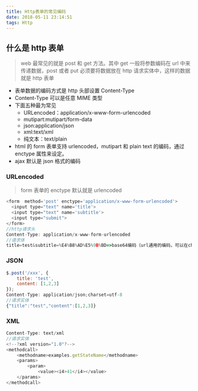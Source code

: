```yaml
---
title: Http表单的常见编码
date: 2018-05-11 23:14:51
tags: Http
---
```


## 什么是 http 表单

> web 最常见的就是 post 和 get 方法。其中 get 一般将参数编码在 url 中来传递数据，post 或者 put 必须要将数据放在 http 请求实体中，这样的数据就是 http 表单

* 表单数据的编码方式是 http 头部设置 Content-Type
* Content-Type 可以是任意 MIME 类型
* 下面五种最为常见
  * URLencoded：application/x-www-form-urlencoded
  * mutipart:mutipart/form-data
  * json:application/json
  * xml:text/xml
  * 纯文本：text/plain
* html 的 form 表单支持 urlencoded，mutipart 和 plain text 的编码，通过 enctype 属性来设定。
* ajax 默认是 json 格式的编码

### URLencoded

> form 表单的 enctype 默认就是 urlencoded

```javascript
<form  method='post' enctype='application/x-www-form-urlencoded'>
  <input type="text" name='title'>
  <input type="text" name='subtitle'>
  <input type="submit">
</form>
//http请求头
Content-Type: application/x-www-form-urlencoded
//请求体
title=test&subtitle=%E4%B8%AD%E5%9B%BD=>base64编码（url通用的编码，可以在chrome控制台用decodeURI解码）
```

### JSON

```javascript
$.post('/xxx', {
    title: 'test',
    content: [1,2,3]
});
Content-Type: application/json;charset=utf-8
//请求实体
{"title":"test","content":[1,2,3]}
```

### XML

```javascript
Content-Type: text/xml
//请求实体
<!--?xml version="1.0"?-->
<methodcall>
    <methodname>examples.getStateName</methodname>
    <params>
        <param>
            <value><i4>41</i4></value>
    </params>
</methodcall>
```
